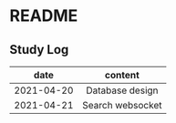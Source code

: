# README

## Study Log
| date | content |
|---|:---:|
| 2021-04-20 | Database design |
| 2021-04-21 | Search websocket |
